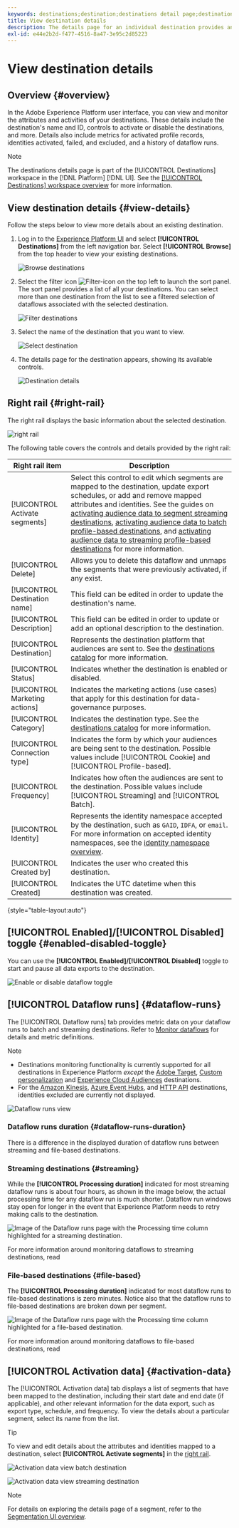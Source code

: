 ```yaml
---
keywords: destinations;destination;destinations detail page;destinations details page
title: View destination details
description: The details page for an individual destination provides an overview of the destination details. Destination details include the destination name, ID, segments mapped to the destination, and controls to edit the activation and to enable and disable the data flow. 
exl-id: e44e2b2d-f477-4516-8a47-3e95c2d85223
---
```

# View destination details

## Overview {#overview}

In the Adobe Experience Platform user interface, you can view and monitor the attributes and activities of your destinations. These details include the destination's name and ID, controls to activate or disable the destinations, and more. Details also include metrics for activated profile records, identities activated, failed, and excluded, and a history of dataflow runs.

>[!NOTE]
>
>The destinations details page is part of the [!UICONTROL Destinations] workspace in the [!DNL Platform] [!DNL UI]. See the [[!UICONTROL Destinations] workspace overview](./destinations-workspace.md) for more information.

## View destination details {#view-details}

Follow the steps below to view more details about an existing destination.

1. Log in to the [Experience Platform UI](https://platform.adobe.com/) and select **[!UICONTROL Destinations]** from the left navigation bar. Select **[!UICONTROL Browse]** from the top header to view your existing destinations.

    ![Browse destinations](../assets/ui/details-page/browse-destinations.png)

1. Select the filter icon ![Filter-icon](../assets/ui/details-page/filter.png) on the top left to launch the sort panel. The sort panel provides a list of all your destinations. You can select more than one destination from the list to see a filtered selection of dataflows associated with the selected destination.

    ![Filter destinations](../assets/ui/details-page/filter-destinations.png)

1. Select the name of the destination that you want to view.

    ![Select destination](../assets/ui/details-page/destination-select.png)

1. The details page for the destination appears, showing its available controls. 

    ![Destination details](../assets/ui/details-page/destination-details.png)

## Right rail {#right-rail}

The right rail displays the basic information about the selected destination.

![right rail](../assets/ui/details-page/right-sidebar.png)

The following table covers the controls and details provided by the right rail:

| Right rail item | Description |
| --- | --- |
| [!UICONTROL Activate segments] | Select this control to edit which segments are mapped to the destination, update export schedules, or add and remove mapped attributes and identities. See the guides on [activating audience data to segment streaming destinations](./activate-segment-streaming-destinations.md), [activating audience data to batch profile-based destinations](./activate-batch-profile-destinations.md), and [activating audience data to streaming profile-based destinations](./activate-streaming-profile-destinations.md) for more information. |
| [!UICONTROL Delete] | Allows you to delete this dataflow and unmaps the segments that were previously activated, if any exist. |
| [!UICONTROL Destination name] | This field can be edited in order to update the destination's name. |
| [!UICONTROL Description] |  This field can be edited in order to update or add an optional description to the destination. |
| [!UICONTROL Destination] | Represents the destination platform that audiences are sent to. See the [destinations catalog](../catalog/overview.md) for more information. |
| [!UICONTROL Status] | Indicates whether the destination is enabled or disabled. |
| [!UICONTROL Marketing actions] | Indicates the marketing actions (use cases) that apply for this destination for data-governance purposes. |
| [!UICONTROL Category] | Indicates the destination type. See the [destinations catalog](../catalog/overview.md) for more information. |
| [!UICONTROL Connection type] | Indicates the form by which your audiences are being sent to the destination. Possible values include [!UICONTROL Cookie] and [!UICONTROL Profile-based]. |
| [!UICONTROL Frequency] | Indicates how often the audiences are sent to the destination. Possible values include [!UICONTROL Streaming] and [!UICONTROL Batch].  |
| [!UICONTROL Identity] | Represents the identity namespace accepted by the destination, such as `GAID`, `IDFA`, or `email`. For more information on accepted identity namespaces, see the [identity namespace overview](../../identity-service/namespaces.md). |
| [!UICONTROL Created by] | Indicates the user who created this destination. |
| [!UICONTROL Created] | Indicates the UTC datetime when this destination was created. |

{style="table-layout:auto"}

## [!UICONTROL Enabled]/[!UICONTROL Disabled] toggle {#enabled-disabled-toggle}

You can use the **[!UICONTROL Enabled]/[!UICONTROL Disabled]** toggle to start and pause all data exports to the destination.

![Enable or disable dataflow toggle](../assets/ui/details-page/enable-disable.png)

## [!UICONTROL Dataflow runs] {#dataflow-runs}

The [!UICONTROL Dataflow runs] tab provides metric data on your dataflow runs to batch and streaming destinations. Refer to [Monitor dataflows](monitor-dataflows.md) for details and metric definitions.

>[!NOTE]
>
>* Destinations monitoring functionality is currently supported for all destinations in Experience Platform *except* the [Adobe Target](/help/destinations/catalog/personalization/adobe-target-connection.md), [Custom personalization](/help/destinations/catalog/personalization/custom-personalization.md) and [Experience Cloud Audiences](/help/destinations/catalog/adobe/experience-cloud-audiences.md) destinations.
>* For the [Amazon Kinesis](/help/destinations/catalog/cloud-storage/amazon-kinesis.md), [Azure Event Hubs](/help/destinations/catalog/cloud-storage/azure-event-hubs.md), and [HTTP API](/help/destinations/catalog/streaming/http-destination.md) destinations, identities excluded are currently not displayed.

![Dataflow runs view](../assets/ui/details-page/dataflow-runs.png)

### Dataflow runs duration {#dataflow-runs-duration}

There is a difference in the displayed duration of dataflow runs between streaming and file-based destinations. 

### Streaming destinations {#streaming}

While the **[!UICONTROL Processing duration]** indicated for most streaming dataflow runs is about four hours, as shown in the image below, the actual processing time for any dataflow run is much shorter. Dataflow run windows stay open for longer in the event that Experience Platform needs to retry making calls to the destination.  

![Image of the Dataflow runs page with the Processing time column highlighted for a streaming destination.](/help/destinations/assets/ui/details-page/processing-time-dataflow-run-streaming.png)

For more information around monitoring dataflows to streaming destinations, read

### File-based destinations {#file-based}

The **[!UICONTROL Processing duration]** indicated for most dataflow runs to file-based destinations is zero minutes. Notice also that the dataflow runs to file-based destinations are broken down per segment.

![Image of the Dataflow runs page with the Processing time column highlighted for a file-based destination.](/help/destinations/assets/ui/details-page/processing-time-dataflow-run-file-based.png)

For more information around monitoring dataflows to file-based destinations, read

## [!UICONTROL Activation data] {#activation-data}

The [!UICONTROL Activation data] tab displays a list of segments that have been mapped to the destination, including their start date and end date (if applicable), and other relevant information for the data export, such as export type, schedule, and frequency. To view the details about a particular segment, select its name from the list.

>[!TIP]
>
>To view and edit details about the attributes and identities mapped to a destination, select **[!UICONTROL Activate segments]** in the [right rail](#right-rail).

![Activation data view batch destination](../assets/ui/details-page/activation-data-batch.png)

![Activation data view streaming destination](../assets/ui/details-page/activation-data-streaming.png)

>[!NOTE]
>
>For details on exploring the details page of a segment, refer to the [Segmentation UI overview](../../segmentation/ui/overview.md#segment-details).

